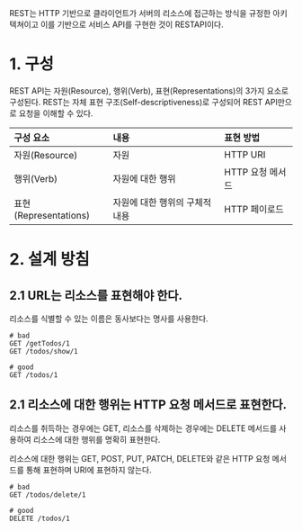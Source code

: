 REST는 HTTP 기반으로 클라이언트가 서버의 리소스에 접근하는 방식을 규정한 아키텍쳐이고 이를 기반으로 서비스 API를 구현한 것이 RESTAPI이다.



# 1. 구성

REST API는 자원(Resource), 행위(Verb), 표현(Representations)의 3가지 요소로 구성된다. REST는 자체 표현 구조(Self-descriptiveness)로 구성되어 REST API만으로 요청을 이해할 수 있다.

| 구성 요소             | 내용                           | 표현 방법        |
| :-------------------- | :----------------------------- | :--------------- |
| 자원(Resource)        | 자원                           | HTTP URI         |
| 행위(Verb)            | 자원에 대한 행위               | HTTP 요청 메서드 |
| 표현(Representations) | 자원에 대한 행위의 구체적 내용 | HTTP 페이로드    |



# 2. 설계 방침

## 2.1 URL는 리소스를 표현해야 한다.

리소스를 식별할 수 있는 이름은 동사보다는 명사를 사용한다.

```code
# bad
GET /getTodos/1
GET /todos/show/1

# good
GET /todos/1
```



## 2.1 리소스에 대한 행위는 HTTP 요청 메서드로 표현한다.

리소스를 취득하는 경우에는 GET, 리소스를 삭제하는 경우에는 DELETE 메서드를 사용하여 리소스에 대한 행위를 명확히 표현한다.

리소스에 대한 행위는 GET, POST, PUT, PATCH, DELETE와 같은 HTTP 요청 메서드를 통해 표현하며 URI에 표현하지 않는다.

```code
# bad
GET /todos/delete/1

# good
DELETE /todos/1
```


